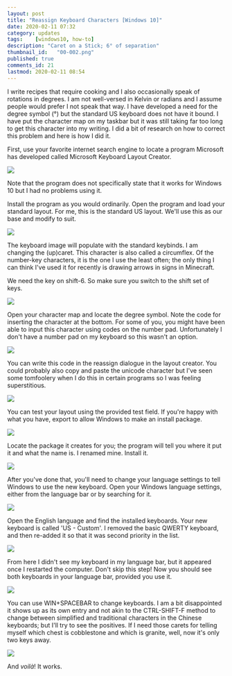 ```yaml
---
layout: post
title: "Reassign Keyboard Characters [Windows 10]"
date: 2020-02-11 07:32
category: updates
tags:	 [windows10, how-to]
description: "Caret on a Stick; 6° of separation"
thumbnail_id:	"00-002.png"
published: true
comments_id: 21
lastmod: 2020-02-11 08:54
---
```


I write recipes that require cooking and I also occasionally speak of rotations in degrees. I am not well-versed in Kelvin or radians and I assume people would prefer I not speak that way. I have developed a need for the degree symbol (°) but the standard US keyboard does not have it bound. I have put the character map on my taskbar but it was still taking far too long to get this character into my writing. I did a bit of research on how to correct this problem and here is how I did it. 

First, use your favorite internet search engine to locate a program Microsoft has developed called Microsoft Keyboard Layout Creator. 

<img src="{{ site.url }}/assets/img/mklc-download.png" />

Note that the program does not specifically state that it works for Windows 10 but I had no problems using it.

Install the program as you would ordinarily. Open the program and load your standard layout. For me, this is the standard US layout. We'll use this as our base and modify to suit.

<img src="{{ site.url }}/assets/img/mklc-load.png" />

The keyboard image will populate with the standard keybinds. I am changing the (up)caret. This character  is also called a circumflex. Of the number-key characters, it is the one I use the least often; the only thing I can think I've used it for recently is drawing arrows in signs in Minecraft. 

We need the key on shift-6. So make sure you switch to the shift set of keys.

<img src="{{ site.url }}/assets/img/mklc-shift.png" />

Open your character map and locate the degree symbol. Note the code for inserting the character at the bottom. For some of you, you might have been able to input this character using codes on the number pad. Unfortunately I don't have a number pad on my keyboard so this wasn't an option.

<img src="{{ site.url }}/assets/img/mklc-charactermap.png" />

You can write this code in the reassign dialogue in the layout creator. You could probably also copy and paste the unicode character but I've seen some tomfoolery when I do this in certain programs so I was feeling superstitious. 

<img src="{{ site.url }}/assets/img/mklc-reassign.png" />

You can test your layout using the provided test field. If you're happy with what you have, export to allow Windows to make an install package.

<img src="{{ site.url }}/assets/img/mklc-export.png" />

Locate the package it creates for you; the program will tell you where it put it and what the name is. I renamed mine. Install it.

<img src="{{ site.url }}/assets/img/mklc-setup.png" />

After you've done that, you'll need to change your language settings to tell Windows to use the new keyboard. Open your Windows language settings, either from the language bar or by searching for it.

<img src="{{ site.url }}/assets/img/mklc-languages.png" />

Open the English language and find the installed keyboards. Your new keyboard is called 'US - Custom'. I removed the basic QWERTY keyboard, and then re-added it so that it was second priority in the list.

<img src="{{ site.url }}/assets/img/mklc-remove.png" />

From here I didn't see my keyboard in my language bar, but it appeared once I restarted the computer. Don't skip this step! Now you should see both keyboards in your language bar, provided you use it. 

<img src="{{ site.url }}/assets/img/mklc-langbar.png" />

You can use WIN+SPACEBAR to change keyboards. I am a bit disappointed it shows up as its own entry and not akin to the CTRL-SHIFT-F method to change between simplified and traditional characters in the Chinese keyboards; but I'll try to see the positives. If I need those carets for telling myself which chest is cobblestone and which is granite, well, now it's only two keys away.

<img src="{{ site.url }}/assets/img/mklc-confirm.png" />
 
And _voilà_! It works.
